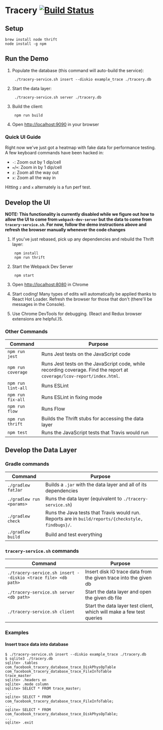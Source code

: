 # Tracery [![Build Status](https://travis-ci.com/facebookincubator/tracery-prerelease.svg?token=7sCGrGNQ9WPN1jgBCXfJ&branch=master)](https://travis-ci.com/facebookincubator/tracery-prerelease)

## Setup
```
brew install node thrift
node install -g npm
```

## Run the Demo
1. Populate the database (this command will auto-build the service):

        ./tracery-service.sh insert --diskio example_trace ./tracery.db

2. Start the data layer:

        ./tracery-service.sh server ./tracery.db

3. Build the client:

        npm run build

4. Open [http://localhost:9090](http://localhost:9090) in your browser

### Quick UI Guide

Right now we've just got a heatmap with fake data for performance testing. A few keyboard commands have been hacked in:
* `-`: Zoom out by 1 dip/cell
* `=`/`+`: Zoom in by 1 dip/cell
* `z`: Zoom all the way out
* `x`: Zoom all the way in

Hitting `z` and `x` alternately is a fun perf test.

## Develop the UI

**NOTE: This functionality is currently disabled while we figure out how to allow the UI to come from
`webpack-dev-server` but the data to come from `tracery-service.sh`. For now, follow the demo instructions above and refresh the browser manually whenever the code changes**

1. If you've just rebased, pick up any dependencies and rebuild the Thrift layer:

        npm install
        npm run thrift

2. Start the Webpack Dev Server

        npm start

2. Open [http://localhost:8080](http://localhost:8080) in Chrome
3. Start coding! Many types of edits will automatically be applied thanks to React Hot Loader. Refresh the browser for those that don't (there'll be messages in the Console).
4. Use Chrome DevTools for debugging. (React and Redux browser extensions are helpful.)5.

### Other Commands
| Command | Purpose
| ------- | -------
| `npm run jest` | Runs Jest tests on the JavaScript code
| `npm run coverage` | Runs Jest tests on the JavaScript code, while recording coverage. Find the report at `coverage/lcov-report/index.html`.
| `npm run lint-all` | Runs ESLint
| `npm run fix-all` | Runs ESLint in fixing mode
| `npm run flow` | Runs Flow
| `npm run thrift` | Builds the Thrift stubs for accessing the data layer
| `npm test` | Runs the JavaScript tests that Travis would run

## Develop the Data Layer
### Gradle commands
| Command | Purpose
| ------- | -------
| `./gradlew fatJar` | Builds a `.jar` with the data layer and all of its dependencies
| `./gradlew run <params>` | Runs the data layer (equivalent to `./tracery-service.sh`)
| `./gradlew check` | Runs the Java tests that Travis would run. Reports are in `build/reports/{checkstyle, findbugs}/`.
| `./gradlew build` | Build and test everything

### `tracery-service.sh` commands
| Command | Purpose
| ------- | -------
| `./tracery-service.sh insert --diskio <trace file> <db path>` | Insert disk IO trace data from the given trace into the given db
| `./tracery-service.sh server <db path>` | Start the data layer and open the given db file
| `./tracery-service.sh client` | Start the data layer test client, which will make a few test queries

### Examples
#### Insert trace data into database

```
$ ./tracery-service.sh insert --diskio example_trace ./tracery.db
$ sqlite3 ./tracery.db
sqlite> .tables
com_facebook_tracery_database_trace_DiskPhysOpTable
com_facebook_tracery_database_trace_FileInfoTable
trace_master
sqlite> .headers on
sqlite> .mode column
sqlite> SELECT * FROM trace_master;
...
sqlite> SELECT * FROM com_facebook_tracery_database_trace_FileInfoTable;
...
sqlite> SELECT * FROM com_facebook_tracery_database_trace_DiskPhysOpTable;
...
sqlite> .exit
```
